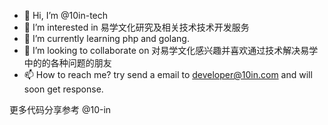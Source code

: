 - 👋 Hi, I’m @10in-tech
- 👀 I’m interested in 易学文化研究及相关技术技术开发服务
- 🌱 I’m currently learning php and golang.
- 💞️ I’m looking to collaborate on 对易学文化感兴趣并喜欢通过技术解决易学中的的各种问题的朋友
- 📫 How to reach me? try send a email to developer@10in.com and will soon get response.


更多代码分享参考 @10-in


<!---
10in-tech/10in-tech is a ✨ special ✨ repository because its `README.md` (this file) appears on your GitHub profile.
You can click the Preview link to take a look at your changes.
--->

